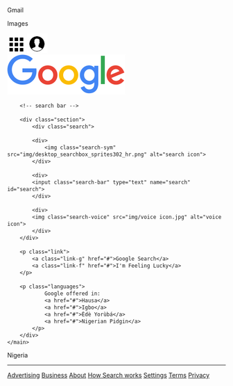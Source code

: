 <!DOCTYPE html>
<html lang="en">
<head>
    <meta charset="UTF-8">
    <meta name="viewport" content="width=device-width, initial-scale=1.0">
    <title>Google</title>
    <link rel="shortcut icon" href="/img/iconfinder_new-google-favicon_682665.svg" type="image/x-icon">
    <link rel="stylesheet" href="style2.css">
</head>
<body>
        <div class="navbar">
            <p class="nav-item">Gmail</p>
            <p class="nav-item">Images</p>
            <img class="nav-item nav-icon" src="img/menu_icon.png" alt="menu icon" />
            <img class="nav item round-circle" src="img/Annotation 2020-03-30 234310.jpg" />
        </div>
        <!-- google icon and share icon-->
    <main>
        <div class="icon">
            <div>
            <img src="img/google_image.png" alt="google icon">
            </div>
        </div>

        <!-- search bar -->
        
        <div class="section"> 
            <div class="search">

            <div>
                <img class="search-sym" src="img/desktop_searchbox_sprites302_hr.png" alt="search icon">
            </div>

            <div>
            <input class="search-bar" type="text" name="search" id="search">
            </div> 
            
            <div>
            <img class="search-voice" src="img/voice icon.jpg" alt="voice icon">
            </div>
        </div>

        <p class="link"> 
            <a class="link-g" href="#">Google Search</a>
            <a class="link-f" href="#">I'm Feeling Lucky</a>
        </p>

        <p class="languages">
                Google offered in:
                <a href="#">Hausa</a>
                <a href="#">Igbo</a>
                <a href="#">Èdè Yorùbá</a>
                <a href="#">Nigerian Pidgin</a>
            </p> 
        </div>   
    </main>
</body>
<footer>
    <div>
        <div class="nig">Nigeria</div>
        <hr>
        <!-- bottom left and right arrangements at footer-->
        <span id="left-side">
            <a href="#">Advertising</a>
            <a href="#">Business</a>
            <a href="#">About</a>
            <a href="#">How Search works</a>
        </span>
        <span id="right-side">
            <a href="#">Settings</a>
            <a href="#">Terms</a>
            <a href="#">Privacy</a>
        </span>
    </div>
</footer>
</html>

